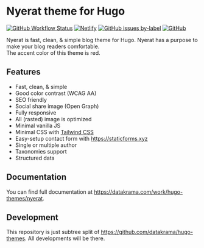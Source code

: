 # Nyerat theme for Hugo

[![GitHub Workflow Status](https://img.shields.io/github/workflow/status/datakrama/hugo-themes/Nyerat?color=1fab89&label=CI&style=flat-square)](https://github.com/datakrama/hugo-themes/actions/workflows/nyerat.yml) [![Netlify](https://img.shields.io/netlify/e8eb2404-8332-425e-8f68-977232ec552e?color=1fab89&style=flat-square)](https://nyerat.datakrama.com) [![GitHub issues by-label](https://img.shields.io/github/issues/datakrama/hugo-themes/nyerat?color=1fab89&style=flat-square)](https://github.com/datakrama/hugo-themes/labels/nyerat) [![GitHub](https://img.shields.io/github/license/datakrama/hugo-themes?color=1fab89&style=flat-square)](https://github.com/datakrama/hugo-themes/blob/main/LICENSE)

Nyerat is fast, clean, & simple blog theme for Hugo. Nyerat has a purpose to
make your blog readers comfortable.  
The accent color of this theme is red.

## Features

- Fast, clean, & simple
- Good color contrast (WCAG AA)
- SEO friendly
- Social share image (Open Graph)
- Fully responsive
- All (rasted) image is optimized
- Minimal vanilla JS
- Minimal CSS with [Tailwind CSS](https://tailwindcss.com/ "Tailwind CSS")
- Easy-setup contact form with <https://staticforms.xyz>
- Single or multiple author
- Taxonomies support
- Structured data

## Documentation

You can find full documentation at <https://datakrama.com/work/hugo-themes/nyerat>.

## Development

This repository is just subtree split of
<https://github.com/datakrama/hugo-themes>. All developments will be there.
